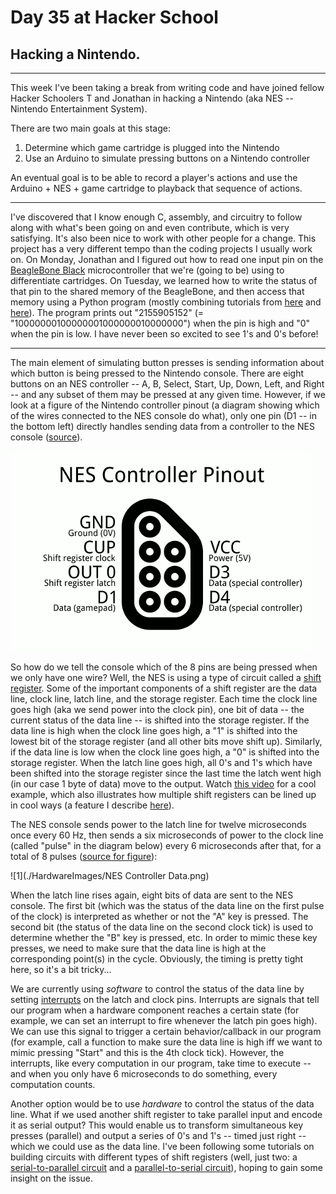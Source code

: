 # Day 35 at Hacker School
## Hacking a Nintendo.

--------

This week I've been taking a break from writing code and have joined fellow Hacker Schoolers T and Jonathan in hacking a Nintendo (aka NES -- Nintendo Entertainment System). 

There are two main goals at this stage:  
  
1.  Determine which game cartridge is plugged into the Nintendo
2.  Use an Arduino to simulate pressing buttons on a Nintendo controller

An eventual goal is to be able to record a player's actions and use the Arduino + NES + game cartridge to playback that sequence of actions.

--------

I've discovered that I know enough C, assembly, and circuitry to follow along with what's been going on and even contribute, which is very satisfying. It's also been nice to work with other people for a change. This project has a very different tempo than the coding projects I usually work on. On Monday, Jonathan and I figured out how to read one input pin on the [BeagleBone Black](http://beagleboard.org/black) microcontroller that we're (going to be) using to differentiate cartridges. On Tuesday, we learned how to write the status of that pin to the shared memory of the BeagleBone, and then access that memory using a Python program (mostly combining tutorials from [here](https://github.com/dresco/pru_examples) and [here](https://bitbucket.org/intelligentagent/pypruss)). The program prints out "2155905152" (= "10000000100000001000000010000000") when the pin is high and "0" when the pin is low. I have never been so excited to see 1's and 0's before!

--------

The main element of simulating button presses is sending information about which button is being pressed to the Nintendo console. There are eight buttons on an NES controller -- A, B, Select, Start, Up, Down, Left, and Right -- and any subset of them may be pressed at any given time. However, if we look at a figure of the Nintendo controller pinout (a diagram showing which of the wires connected to the NES console do what), only one pin (D1 -- in the bottom left) directly handles sending data from a controller to the NES console ([source](http://psmay.com/wp-content/uploads/2011/10/nes-controller-pinout.png)).  

![1](./HardwareImages/nes-controller-pinout.png)  

So how do we tell the console which of the 8 pins are being pressed when we only have one wire? Well, the NES is using a type of circuit called a [shift register](http://en.wikipedia.org/wiki/Shift_register). Some of the important components of a shift register are the data line, clock line, latch line, and the storage register. Each time the clock line goes high (aka we send power into the clock pin), one bit of data -- the current status of the data line -- is shifted into the storage register. If the data line is high when the clock line goes high, a "1" is shifted into the lowest bit of the storage register (and all other bits move shift up). Similarly, if the data line is low when the clock line goes high, a "0" is shifted into the storage register. When the latch line goes high, all 0's and 1's which have been shifted into the storage register since the last time the latch went high (in our case 1 byte of data) move to the output. Watch [this video](https://www.youtube.com/watch?v=6fVbJbNPrEU) for a cool example, which also illustrates how multiple shift registers can be lined up in cool ways (a feature I describe [here](https://github.com/sophiadavis/Blog/blob/master/Day%20004%20--%20More%20Assembly.md)).  

The NES console sends power to the latch line for twelve microseconds once every 60 Hz, then sends a six microseconds of power to the clock line (called "pulse" in the diagram below) every 6 microseconds after that, for a total of 8 pulses ([source for figure](http://www.mit.edu/~tarvizo/nes-controller.html)):  

![1](./HardwareImages/NES Controller Data.png)  

When the latch line rises again, eight bits of data are sent to the NES console. The first bit (which was the status of the data line on the first pulse of the clock) is interpreted as whether or not the "A" key is pressed. The second bit (the status of the data line on the second clock tick) is used to determine whether the "B" key is pressed, etc. In order to mimic these key presses, we need to make sure that the data line is high at the corresponding point(s) in the cycle. Obviously, the timing is pretty tight here, so it's a bit tricky... 

We are currently using *software* to control the status of the data line by setting [interrupts](http://en.wikipedia.org/wiki/Interrupt) on the latch and clock pins. Interrupts are signals that tell our program when a hardware component reaches a certain state (for example, we can set an interrupt to fire whenever the latch pin goes high). We can use this signal to trigger a certain behavior/callback in our program (for example, call a function to make sure the data line is high iff we want to mimic pressing "Start" and this is the 4th clock tick). However, the interrupts, like every computation in our program, take time to execute -- and when you only have 6 microseconds to do something, every computation counts. 

Another option would be to use *hardware* to control the status of the data line. What if we used another shift register to take parallel input and encode it as serial output? This would enable us to transform simultaneous key presses (parallel) and output a series of 0's and 1's -- timed just right -- which we could use as the data line. I've been following some tutorials on building circuits with different types of shift registers (well, just two: a [serial-to-parallel circuit](https://www.youtube.com/watch?v=oB_pz18AinI) and a [parallel-to-serial circuit](http://www.arduino.cc/en/Tutorial/ShiftIn)), hoping to gain some insight on the issue.

